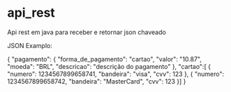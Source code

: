 # api_rest
Api rest em java para receber e retornar json chaveado

JSON Examplo: 

{
  "pagamento":
  {
  "forma_de_pagamento": "cartao",
  "valor": "10.87",
  "moeda": "BRL",
  "descricao": "descrição do pagamento"
},
"cartao":[
{
  "numero": 1234567899658741,
  "bandeira": "visa",
  "cvv": 123
},
{
  "numero": 1234567899658742,
  "bandeira": "MasterCard",
  "cvv": 123
}]
}
